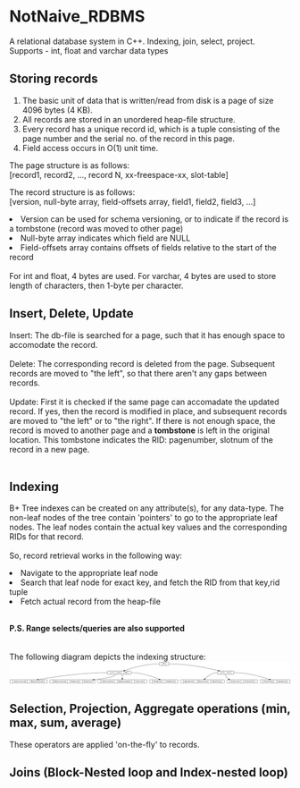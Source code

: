 # NotNaive_RDBMS
A relational database system in C++. Indexing, join, select, project. 
Supports - int, float and varchar data types


## Storing records 
1) The basic unit of data that is written/read from disk is a page of size 4096 bytes (4 KB).
2) All records are stored in an unordered heap-file structure.
3) Every record has a unique record id, which is a tuple consisting of the page number and the serial no. of the record in this page.
4) Field access occurs in O(1) unit time. 

The page structure is as follows:<br>
[record1, record2, ..., record N, xx-freespace-xx, slot-table]

The record structure is as follows:<br>
[version, null-byte array, field-offsets array, field1, field2, field3, ...]

<li>Version can be used for schema versioning, or to indicate if the record is a tombstone (record was moved to other page)</li>
<li>Null-byte array indicates which field are NULL</li>
<li>Field-offsets array contains offsets of fields relative to the start of the record </li>

<br>
For int and float, 4 bytes are used.
For varchar, 4 bytes are used to store length of characters, then 1-byte per character.
<br>

## Insert, Delete, Update
Insert: The db-file is searched for a page, such that it has enough space to accomodate the record.
<br><br>
Delete: The corresponding record is deleted from the page. Subsequent records are moved to "the left", so that there aren't any gaps between records. 
<br><br>
Update: First it is checked if the same page can accomadate the updated record. If yes, then the record is modified in place, and subsequent records are moved to "the left" or to "the right". If there is not enough space, the record is moved to another page and a <b>tombstone</b> is left in the original location. This tombstone indicates the RID: pagenumber, slotnum of the record in a new page.
<br><br>

## Indexing 
B+ Tree indexes can be created on any attribute(s), for any data-type. 
The non-leaf nodes of the tree contain 'pointers' to go to the appropriate leaf nodes. The leaf nodes contain the actual key values and the corresponding RIDs for that record. <br><br>
So, record retrieval works in the following way:<br>
<li>Navigate to the appropriate leaf node</li>
<li> Search that leaf node for exact key, and fetch the RID from that key,rid tuple</li>
<li> Fetch actual record from the heap-file</li>

<br><b>P.S. Range selects/queries are also supported </b><br><br><br>
The following diagram depicts the indexing structure:<br>
![alt text](https://github.com/pushkarmoi/NotNaive_RDBMS/blob/master/tree.png)

## Selection, Projection, Aggregate operations (min, max, sum, average)

These operators are applied 'on-the-fly' to records.

## Joins (Block-Nested loop and Index-nested loop)




